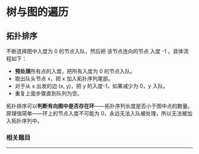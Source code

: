 # 树与图的遍历

## 拓扑排序

不断选择图中入度为 0 的节点入队，然后把 该节点连向的节点 入度 -1 。具体流程如下：
- **预处理**所有点的入度，把所有入度为 0 的节点入队。
- 取出队头节点 x，把 x 加入拓扑序列尾部。
- 对于从 x 出发的边 (x, y)，把 y 的入度-1，如果减少为 0，y 入队。
- 重复上面步骤直到队列为空。

拓扑排序可以**判断有向图中是否存在环**——拓扑序列长度是否小于图中点的数量。原理很简单——环上的节点入度不可能为 0，永远无法入队被处理，所以无法被加入拓扑序列中。

### 相关题目



---